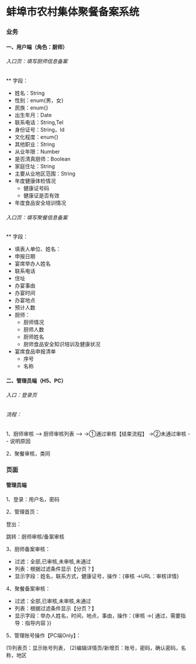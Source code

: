 # 蚌埠市农村集体聚餐备案系统

### 业务

#### 一、用户端（角色：厨师）

###### 入口页：填写厨师信息备案

** 字段：

 - 姓名：String
 - 性别：enum{男，女}
 - 民族：enum{}
 - 出生年月：Date
 - 联系电话：String,Tel
 - 身份证号：String，Id
 - 文化程度：enum{}
 - 其他职业：String
 - 从业年限：Number
 - 是否清真厨师：Boolean
 - 家庭住址：String
 - 主要从业地区范围：String
 - 年度健康体检情况
   - 健康证号码
   - 健康证是否有效
 - 年度食品安全培训情况

###### 入口页：填写聚餐信息备案

** 字段：

 - 填表人单位、姓名：
 - 申报日期
 - 宴席举办人姓名
 - 联系电话
 - 住址
 - 办宴事由
 - 办宴时间
 - 办宴地点
 - 预计人数
 - 厨师：
    - 厨师情况
    - 厨师人数
    - 厨师姓名
    - 厨师食品安全知识培训及健康状况
- 宴席食品申报清单
    - 序号
    - 名称

#### 二、管理员端（H5、PC）

###### 入口：登录页

###### 流程：

1、厨师审核 --> 厨师审核列表 -->
   →①通过审核【结束流程】 →②未通过审核 -- 说明原因

2、聚餐审核，类同

### 页面

#### 管理员端

1、登录：用户名，密码

2、管理首页：

登出：

跳转：厨师审核/备案审核

3、厨师备案审核：

 - 过滤：全部,已审核,未审核,未通过
 - 列表：根据过滤条件显示【分页？】
 - 显示字段：姓名，联系方式，健康证号，操作：{审核 →URL：审核详情}

4、聚餐备案审核：

 - 过滤：全部,已审核,未审核,未通过
 - 列表：根据过滤条件显示【分页？】
 - 显示字段：举办人姓名，时间，地点，事由，操作：{审核 →{ 通过，需要指导：指导内容 }}

5、管理账号操作【PC端Only】：

  (1)列表页：显示账号列表，
  (2)编辑详情页/新增页：账号，密码，确认密码，名称，地区
